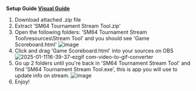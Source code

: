 **Setup Guide [Visual Guide](https://www.youtube.com/watch?v=bu39oUrxvbA)**
1. Download attached .zip file
2. Extract 'SM64 Tournament Stream Tool.zip'
3. Open the following folders: 'SM64 Tournament Stream Tool\resources\Stream Tool' and you should see 'Game Scoreboard.html' ![image](https://github.com/user-attachments/assets/7b4500de-fb1d-42d0-8100-9adcd7df11b6)
4. Click and drag 'Game Scoreboard.html' into your sources on OBS ![2025-01-1116-39-37-ezgif com-video-to-gif-converter](https://github.com/user-attachments/assets/1545bdd3-8e01-4d29-9346-d2d5a5332ab0)
5. Go up 2 folders until you're back in 'SM64 Tournament Stream Tool' and find 'SM64 Tournament Stream Tool.exe', this is app you will use to update info on stream. ![image](https://github.com/user-attachments/assets/1e58eed1-9931-4263-8093-45759735ce29)
6. Enjoy!
